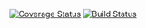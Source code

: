 [![Coverage Status](https://coveralls.io/repos/github/jfrancos/rm-back/badge.svg?t=7FpcCM)](https://coveralls.io/github/jfrancos/rm-back)
[![Build Status](https://travis-ci.com/jfrancos/rm-back.svg?token=g8topzLNmmkvncdFmJ1u&branch=master)](https://travis-ci.com/jfrancos/rm-back)